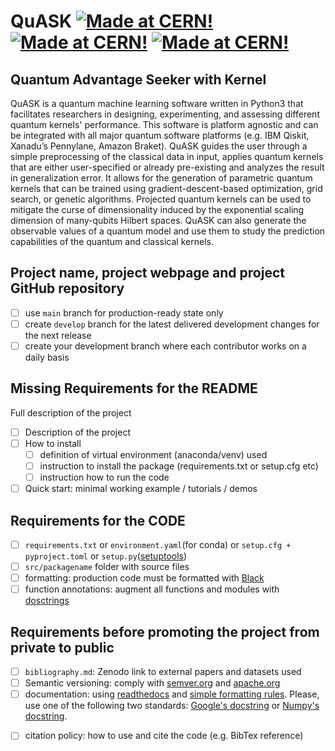 # QuASK  [![Made at CERN!](https://img.shields.io/badge/CERN-CERN%20openlab-brightgreen)](https://openlab.cern/) [![Made at CERN!](https://img.shields.io/badge/CERN-Open%20Source-%232980b9.svg)](https://home.cern) [![Made at CERN!](https://img.shields.io/badge/CERN-QTI-blue)](https://quantum.cern/our-governance)

## Quantum Advantage Seeker with Kernel

QuASK is a quantum machine learning software written in Python3 that facilitates researchers in designing, experimenting, and assessing different quantum kernels' performance. This software is platform agnostic and can be integrated with all major quantum software platforms (e.g. IBM Qiskit, Xanadu’s Pennylane, Amazon Braket). QuASK guides the user through a simple preprocessing of the classical data in input, applies quantum kernels that are either user-specified or already pre-existing and analyzes the result in generalization error. It allows for the generation of parametric quantum kernels that can be trained using gradient-descent-based optimization, grid search, or genetic algorithms. Projected quantum kernels can be used to mitigate the curse of dimensionality induced by the exponential scaling dimension of many-qubits Hilbert spaces. QuASK can also generate the observable values of a quantum model and use them to study the prediction capabilities of the quantum and classical kernels.


## Project name, project webpage and project GitHub repository

- [ ] use `main` branch for production-ready state only
- [ ] create `develop` branch for the latest delivered development changes for the next release
- [ ] create your development branch where each contributor works on a daily basis

##  Missing Requirements for the README
 Full description of the project
- [ ] Description of the project 
- [ ] How to install 
  - [ ] definition of virtual environment (anaconda/venv) used
  - [ ] instruction to install the package (requirements.txt or setup.cfg etc)
  - [ ] instruction how to run the code
- [ ] Quick start: minimal working example / tutorials / demos

##  Requirements for the CODE
- [ ] `requirements.txt` or `environment.yaml`(for conda) or `setup.cfg + pyproject.toml` or `setup.py`([setuptools](https://setuptools.pypa.io/en/latest/))
- [ ] `src/packagename` folder with source files
- [ ] formatting: production code must be formatted with [Black](https://github.com/psf/black)
- [ ] function annotations: augment all functions and modules with [dosctrings](https://sphinxcontrib-napoleon.readthedocs.io/en/latest/index.html)

##  Requirements before promoting the project from private to public
- [ ] `bibliography.md`: Zenodo link to external papers and datasets used
- [ ] Semantic versioning: comply with [semver.org](https://github.com/semver/semver/blob/master/semver.md) and [apache.org](https://apr.apache.org/versioning.html)
- [ ] documentation: using [readthedocs](https://docs.readthedocs.io/en/stable/tutorial/) and [simple formatting rules](https://hplgit.github.io/teamods/sphinx_api/html/sphinx_api.html). Please, use one of the following two standards: [Google's docstring](https://google.github.io/styleguide/pyguide.html) or [Numpy's docstring](https://numpydoc.readthedocs.io/en/latest/format.html#docstring-standard).
<!--
- [ ] [Sphynx](https://docs.readthedocs.io/en/stable/intro/getting-started-with-sphinx.html) with Napoleon theme and Autodoc, include it in `docs` folder
-->
- [ ] citation policy: how to use and cite the code (e.g. BibTex reference)
